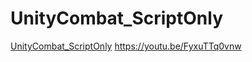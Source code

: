 # UnityCombat_ScriptOnly
[UnityCombat_ScriptOnly](https://u-lo-l.notion.site/Unity3D-Combat-System-11abe883973b806d96a6d07cec5e4026)
https://youtu.be/FyxuTTq0vnw
